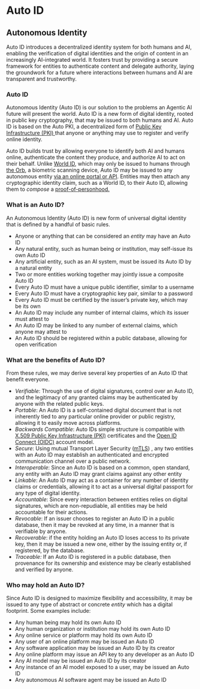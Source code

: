 # Auto ID

## Autonomous Identity

Auto ID introduces a decentralized identity system for both humans and AI, enabling the verification of digital identities and the origin of content in an increasingly AI-integrated world. It fosters trust by providing a secure framework for entities to authenticate content and delegate authority, laying the groundwork for a future where interactions between humans and AI are transparent and trustworthy.

### Auto ID

Autonomous Identity (Auto ID) is our solution to the problems an Agentic AI future will present the world. Auto ID is a new form of digital identity, rooted in public key cryptography, that may be issued to both humans and AI. Auto ID is based on the Auto PKI, a decentralized form of [Public Key Infrastructure (PKI) ](../../additional-learning/security-basics/public-key-infrastructure.md)that anyone or anything may use to register and verify online identity.

Auto ID builds trust by allowing everyone to identify both AI and humans online, authenticate the content they produce, and authorize AI to act on their behalf. Unlike [World ID](https://whitepaper.worldcoin.org/#world-id), which may only be issued to humans through [the Orb](https://whitepaper.worldcoin.org/technical-implementation#the-orb), a biometric scanning device, Auto ID may be issued to any autonomous entity [via an online portal or API](../auto-sdk/letsid.ai.md). Entities may then attach any cryptographic identity claim, such as a World ID, to their Auto ID, allowing them to _compose_ a [proof-of-personhood](https://www.notion.so/Introduction-to-Proof-of-Personhood-4af8d88ccd1744828152054907f8be47?pvs=21)[.](broken-reference)

### What is an Auto ID?

An Autonomous Identity (Auto ID) is new form of universal digital identity that is defined by a handful of basic rules.

* Anyone or anything that can be considered an _entity_ may have an Auto ID
* Any natural entity, such as human being or institution, may self-issue its own Auto ID
* Any artificial entity, such as an AI system, must be issued its Auto ID by a natural entity
* Two or more entities working together may jointly issue a composite Auto ID
* Every Auto ID must have a unique public identifier, similar to a username
* Every Auto ID must have a cryptographic key pair, similar to a password
* Every Auto ID must be certified by the issuer’s private key, which may be its own
* An Auto ID may include any number of internal claims, which its issuer must attest to
* An Auto ID may be linked to any number of external claims, which anyone may attest to
* An Auto ID should be registered within a public database, allowing for open verification

### What are the benefits of Auto ID?

From these rules, we may derive several key properties of an Auto ID that benefit everyone.

* _Verifiable_: Through the use of digital signatures, control over an Auto ID, and the legitimacy of any granted claims may be authenticated by anyone with the related public keys.
* _Portable_: An Auto ID is a self-contained digital document that is not inherently tied to any particular online provider or public registry, allowing it to easily move across platforms.
* _Backwards Compatible_: Auto IDs simple structure is compatible with [X.509 Public Key Infrastructure (PKI)](../../additional-learning/security-basics/public-key-infrastructure.md) certificates and the [Open ID Connect (OIDC)](../../additional-learning/security-basics/oauth-and-oidc.md) account model.
* _Secure_: Using mutual Transport Layer Security ([mTLS](https://www.cloudflare.com/en-gb/learning/access-management/what-is-mutual-tls/)) , any two entities with an Auto ID may establish an authenticated and encrypted communication channel over a public network.
* _Interoperable_: Since an Auto ID is based on a common, open standard, any entity with an Auto ID may grant claims against any other entity
* _Linkable_: An Auto ID may act as a container for any number of identity claims or credentials, allowing it to act as a universal digital passport for any type of digital identity.
* _Accountable_: Since every interaction between entities relies on digital signatures, which are non-repudiable, all entities may be held accountable for their actions.
* _Revocable_: If an issuer chooses to register an Auto ID in a public database, then it may be revoked at any time, in a manner that is verifiable by anyone.
* _Recoverable_: if the entity holding an Auto ID loses access to its private key, then it may be issued a new one, either by the issuing entity or, if registered, by the database.
* _Traceable:_ If an Auto ID is registered in a public database, then provenance for its ownership and existence may be clearly established and verified by anyone.

### Who may hold an Auto ID?

Since Auto ID is designed to maximize flexibility and accessibility, it may be issued to any type of abstract or concrete _entity_ which has a digital footprint. Some examples include:

* Any human being may hold its own Auto ID
* Any human organization or institution may hold its own Auto ID
* Any online service or platform may hold its own Auto ID
* Any user of an online platform may be issued an Auto ID
* Any software application may be issued an Auto ID by its creator
* Any online platform may issue an API key to any developer as an Auto ID
* Any AI model may be issued an Auto ID by its creator
* Any instance of an AI model exposed to a user, may be issued an Auto ID
* Any autonomous AI software agent may be issued an Auto ID
